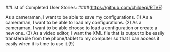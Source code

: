 ##List of Completed User Stories:
####(https://github.com/childeqi/RTVE)

As a cameraman, I want to be able to save my configurations. (1)
As a cameraman, I want to be able to load my configurations. (2)
As a cameraman, I want to be able choose to load a configuration or create a new one. (3)
As a video editor, I want the XML file that is output to be easily transferable from the phone/tablet to my computer so that I can access it easily when it is time to use it.(9)